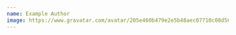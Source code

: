 ```yaml
---
name: Example Author
image: https://www.gravatar.com/avatar/205e460b479e2e5b48aec07710c08d50?f=y&d=mp
---
```

